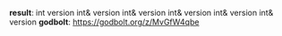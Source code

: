 **result**:
int version
int& version
int& version
int& version
int& version
int& version
**godbolt**: https://godbolt.org/z/MvGfW4qbe